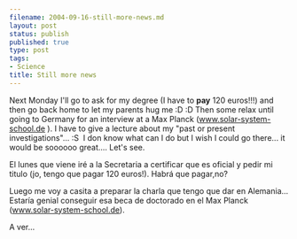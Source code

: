 ```yaml
--- 
filename: 2004-09-16-still-more-news.md
layout: post
status: publish
published: true
type: post
tags: 
- Science
title: Still more news
---
```


Next Monday I'll go to ask for my degree (I have to **pay** 120 euros!!!) and then go back home to let my parents hug me :D :D Then some relax until going to Germany for an interview at a Max Planck (<a href="http://www.solar-system-school.de" target="_blank">www.solar-system-school.de</a> ). I have to give a lecture about my "past or present investigations"... :S  I don know what can I do but I wish I could go there... it would be soooooo great.... Let's see.

El lunes que viene iré a la Secretaria a certificar que es oficial y pedir mi titulo (jo, tengo que pagar 120 euros!).
Habrá que pagar,no?

Luego me voy a casita a preparar la charla que tengo que dar en Alemania...  Estaría genial conseguir esa beca de doctorado en el Max Planck (<a href="http://www.solar-system-school.de" target="_blank">www.solar-system-school.de</a>).

A ver...

